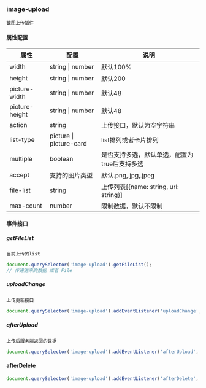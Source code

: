 ### image-upload

`截图上传插件`

#### 属性配置

| 属性           | 配置                     | 说明                                         |
| -------------- | ------------------------ | -------------------------------------------- |
| width          | string \| number         | 默认100%                                     |
| height         | string \| number         | 默认200                                      |
| picture-width  | string \| number         | 默认48                                       |
| picture-height | string \| number         | 默认48                                       |
| action         | string                   | 上传接口，默认为空字符串                     |
| list-type      | picture \|  picture-card | list排列或者卡片排列                         |
| multiple       | boolean                  | 是否支持多选，默认单选，配置为true后支持多选 |
| accept         | 支持的图片类型           | 默认.png,.jpg,.jpeg                          |
| file-list      | string                   | 上传列表[{name: string, url: string}]        |
| max-count      | number                   | 限制数据，默认不限制                         |

#### 事件接口

##### getFileList

`当前上传的list`

```typescript
document.querySelector('image-upload').getFileList();
// 传递进来的数据 或者 File
```

##### uploadChange

`上传更新接口`

```typescript
document.querySelector('image-upload').addEventListener('uploadChange', ({detail})=> {});
```

##### afterUpload

`上传后服务端返回的数据`

```typescript
document.querySelector('image-upload').addEventListener('afterUpload', ({detail})=> {});
```

#### afterDelete

```typescript
document.querySelector('image-upload').addEventListener('afterDelete', ({detail})=> {});
```

